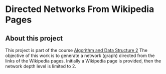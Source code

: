# Directed Networks From Wikipedia Pages

## About this project
This project is part of the course [Algorithm and Data Structure 2](https://github.com/ivanovitchm/datastructure)
The objective of this work is to generate a network (graph) directed from the links of the Wikipedia pages. Initially a Wikipedia page is provided, then the network depth level is limited to 2.

